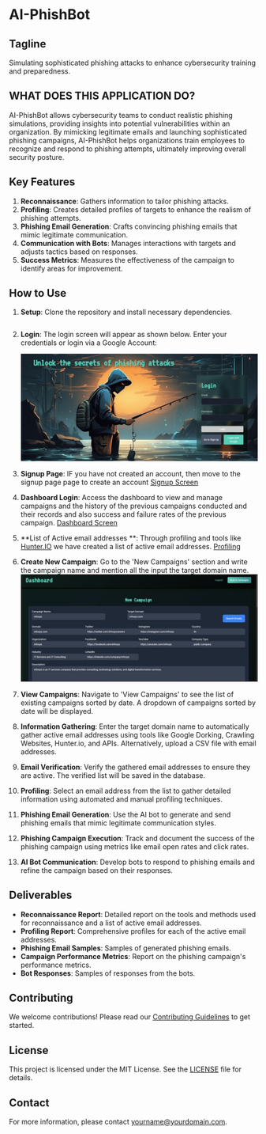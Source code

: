 # AI-PhishBot

## Tagline

Simulating sophisticated phishing attacks to enhance cybersecurity training and preparedness.

## WHAT DOES THIS APPLICATION DO?

AI-PhishBot allows cybersecurity teams to conduct realistic phishing simulations, providing insights into potential vulnerabilities within an organization. By mimicking legitimate emails and launching sophisticated phishing campaigns, AI-PhishBot helps organizations train employees to recognize and respond to phishing attempts, ultimately improving overall security posture.

## Key Features

1. **Reconnaissance**: Gathers information to tailor phishing attacks.
2. **Profiling**: Creates detailed profiles of targets to enhance the realism of phishing attempts.
3. **Phishing Email Generation**: Crafts convincing phishing emails that mimic legitimate communication.
4. **Communication with Bots**: Manages interactions with targets and adjusts tactics based on responses.
5. **Success Metrics**: Measures the effectiveness of the campaign to identify areas for improvement.

## How to Use

1. **Setup**: Clone the repository and install necessary dependencies.
    ```shn pm install

    ```

2. **Login**: The login screen will appear as shown below. Enter your credentials or login via a Google Account:

   ![Login Screen](images/IMAGE1.jpg)

2. **Signup Page**: IF you have not created an account, then move to the signup page page to create an account
   [Signup Screen](images/IMAGE2.jpg)
   
4. **Dashboard Login**: Access the dashboard to view and manage campaigns and the history of the previous campaigns conducted and their records and also success and failure rates of the previous campaign.
   [Dashboard Screen](images/IMAGE3.jpg)

5. **List of Active email addresses **: Through profiling and tools like [Hunter.IO](https://hunter.io/) we have created a list of active email addresses.
   [Profiling](images/IMAGE4.jpg)
    
5. **Create New Campaign**: Go to the 'New Campaigns' section and write the campaign name and mention all the input the target domain name.
   ![New Campaign](images/IMAGE5.jpg)

6. **View Campaigns**: Navigate to 'View Campaigns' to see the list of existing campaigns sorted by date. A dropdown of campaigns sorted by date will be displayed.

7. **Information Gathering**: Enter the target domain name to automatically gather active email addresses using tools like Google Dorking, Crawling Websites, Hunter.io, and APIs. Alternatively, upload a CSV file with email addresses.

8. **Email Verification**: Verify the gathered email addresses to ensure they are active. The verified list will be saved in the database.

9. **Profiling**: Select an email address from the list to gather detailed information using automated and manual profiling techniques.

10. **Phishing Email Generation**: Use the AI bot to generate and send phishing emails that mimic legitimate communication styles.

11. **Phishing Campaign Execution**: Track and document the success of the phishing campaign using metrics like email open rates and click rates.

12. **AI Bot Communication**: Develop bots to respond to phishing emails and refine the campaign based on their responses.

## Deliverables

- **Reconnaissance Report**: Detailed report on the tools and methods used for reconnaissance and a list of active email addresses.
- **Profiling Report**: Comprehensive profiles for each of the active email addresses.
- **Phishing Email Samples**: Samples of generated phishing emails.
- **Campaign Performance Metrics**: Report on the phishing campaign's performance metrics.
- **Bot Responses**: Samples of responses from the bots.

## Contributing

We welcome contributions! Please read our [Contributing Guidelines](CONTRIBUTING.md) to get started.

## License

This project is licensed under the MIT License. See the [LICENSE](LICENSE) file for details.

## Contact

For more information, please contact [yourname@yourdomain.com](mailto:yourname@yourdomain.com).

